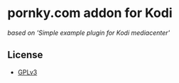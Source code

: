 # pornky.com addon for Kodi

_based on 'Simple example plugin for Kodi mediacenter'_

## License
- [GPLv3](http://www.gnu.org/copyleft/gpl.html)